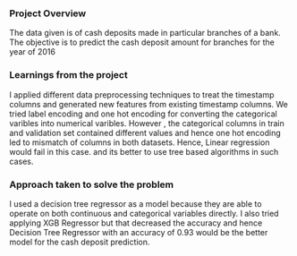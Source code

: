 ### Project Overview

 The data given is of cash deposits made in particular branches of a bank. The objective is to predict the cash deposit amount for branches for the year of 2016


### Learnings from the project

 I applied different data preprocessing techniques to treat the timestamp columns and  generated new features from existing timestamp columns. We tried label encoding and one hot encoding for converting the categorical varibles into numerical varibles. However , the categorical columns in train and validation set contained different values and hence one hot encoding led to mismatch of columns in both datasets. Hence, Linear regression would fail in this case. and its better to use tree based algorithms in such cases. 




### Approach taken to solve the problem

 I used a decision tree regressor as a model because they are able to operate on both continuous and categorical variables directly. I also tried applying XGB Regressor but that decreased the  accuracy and hence Decision Tree Regressor  with an accuracy of 0.93 would be the better model for the cash deposit prediction.


